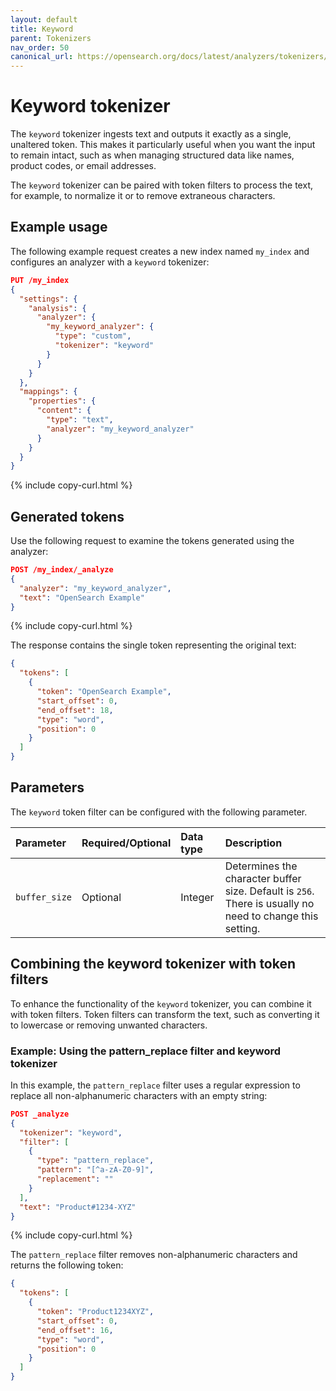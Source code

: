 ```yaml
---
layout: default
title: Keyword 
parent: Tokenizers
nav_order: 50
canonical_url: https://opensearch.org/docs/latest/analyzers/tokenizers/keyword/
---
```


# Keyword tokenizer

The `keyword` tokenizer ingests text and outputs it exactly as a single, unaltered token. This makes it particularly useful when you want the input to remain intact, such as when managing structured data like names, product codes, or email addresses. 

The `keyword` tokenizer can be paired with token filters to process the text, for example, to normalize it or to remove extraneous characters.

## Example usage

The following example request creates a new index named `my_index` and configures an analyzer with a `keyword` tokenizer:
 
```json
PUT /my_index
{
  "settings": {
    "analysis": {
      "analyzer": {
        "my_keyword_analyzer": {
          "type": "custom",
          "tokenizer": "keyword"
        }
      }
    }
  },
  "mappings": {
    "properties": {
      "content": {
        "type": "text",
        "analyzer": "my_keyword_analyzer"
      }
    }
  }
}
```
{% include copy-curl.html %}

## Generated tokens

Use the following request to examine the tokens generated using the analyzer:

```json
POST /my_index/_analyze
{
  "analyzer": "my_keyword_analyzer",
  "text": "OpenSearch Example"
}
```
{% include copy-curl.html %}

The response contains the single token representing the original text:

```json
{
  "tokens": [
    {
      "token": "OpenSearch Example",
      "start_offset": 0,
      "end_offset": 18,
      "type": "word",
      "position": 0
    }
  ]
}
```

## Parameters

The `keyword` token filter can be configured with the following parameter.

Parameter | Required/Optional | Data type | Description
:--- | :--- | :--- | :--- 
`buffer_size`| Optional | Integer | Determines the character buffer size. Default is `256`. There is usually no need to change this setting.

## Combining the keyword tokenizer with token filters

To enhance the functionality of the `keyword` tokenizer, you can combine it with token filters. Token filters can transform the text, such as converting it to lowercase or removing unwanted characters.

### Example: Using the pattern_replace filter and keyword tokenizer

In this example, the `pattern_replace` filter uses a regular expression to replace all non-alphanumeric characters with an empty string:

```json
POST _analyze
{
  "tokenizer": "keyword",
  "filter": [
    {
      "type": "pattern_replace",
      "pattern": "[^a-zA-Z0-9]",
      "replacement": ""
    }
  ],
  "text": "Product#1234-XYZ"
}
```
{% include copy-curl.html %}

The `pattern_replace` filter removes non-alphanumeric characters and returns the following token:

```json
{
  "tokens": [
    {
      "token": "Product1234XYZ",
      "start_offset": 0,
      "end_offset": 16,
      "type": "word",
      "position": 0
    }
  ]
}
```

